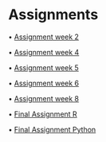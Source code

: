 # Assignments

• [Assignment week 2](https://github.com/saskialuijk/assignments/blob/master/Assignment_week_2.ipynb)

• [Assignment week 4](https://github.com/saskialuijk/assignments/blob/master/Assignment_week_4%20(1).ipynb)

• [Assignment week 5](https://github.com/saskialuijk/assignments/blob/master/Assignment_week_5%20(1).ipynb)

• [Assignment week 6](https://github.com/saskialuijk/assignments/blob/master/assignment%2Bweek%2B6.ipynb)

• [Assignment week 8](https://github.com/saskialuijk/assignments/blob/master/assignment_week_8.ipynb)

• [Final Assignment R](https://github.com/saskialuijk/assignments/blob/master/OECD_R_exam%20(3).ipynb)

• [Final Assignment Python](https://github.com/saskialuijk/assignments/blob/e4365f16937b949d81e51227a4226c2ec2868461/Final_Assignment_Python_1_students%20(1).ipynb)
